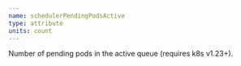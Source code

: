 ```yaml
---
name: schedulerPendingPodsActive
type: attribute
units: count
---
```


Number of pending pods in the active queue (requires k8s v1.23+).